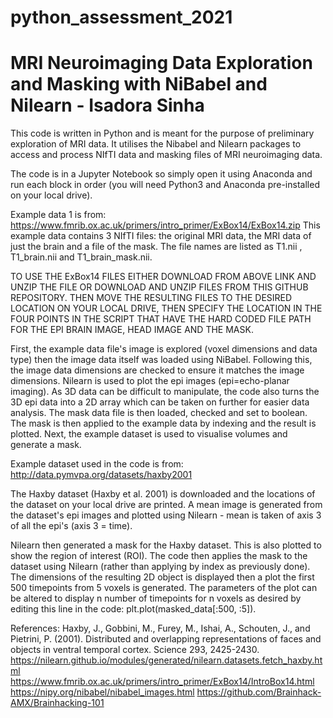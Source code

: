 # python_assessment_2021
# MRI Neuroimaging Data Exploration and Masking with NiBabel and Nilearn - Isadora Sinha

This code is written in Python and is meant for the purpose of preliminary exploration of MRI data. It utilises the Nibabel and Nilearn packages to access and process NIfTI data and masking files of MRI neuroimaging data.

The code is in a Jupyter Notebook so simply open it using Anaconda and run each block in order (you will need Python3 and Anaconda pre-installed on your local drive). 

Example data 1 is from: https://www.fmrib.ox.ac.uk/primers/intro_primer/ExBox14/ExBox14.zip
This example data contains 3 NIfTI files: the original MRI data, the MRI data of just the brain and a file of the mask. The file names are listed as T1.nii , T1_brain.nii and T1_brain_mask.nii.

TO USE THE ExBox14 FILES EITHER DOWNLOAD FROM ABOVE LINK AND UNZIP THE FILE OR DOWNLOAD AND UNZIP FILES FROM THIS GITHUB REPOSITORY. THEN MOVE THE RESULTING FILES TO THE DESIRED LOCATION ON YOUR LOCAL DRIVE, THEN SPECIFY THE LOCATION IN THE FOUR POINTS IN THE SCRIPT THAT HAVE THE HARD CODED FILE PATH FOR THE EPI BRAIN IMAGE, HEAD IMAGE AND THE MASK. 

First, the example data file's image is explored (voxel dimensions and data type) then the image data itself was loaded using NiBabel. Following this, the image data dimensions are checked to ensure it matches the image dimensions. Nilearn is used to plot the epi images (epi=echo-planar imaging). As 3D data can be difficult to manipulate, the code also turns the 3D epi data into a 2D array which can be taken on further for easier data analysis. The mask data file is then loaded, checked and set to boolean. The mask is then applied to the example data by indexing and the result is plotted. Next, the example dataset is used to visualise volumes and generate a mask.

Example dataset used in the code is from: 
http://data.pymvpa.org/datasets/haxby2001

The Haxby dataset (Haxby et al. 2001) is downloaded and the locations of the dataset on your local drive are printed. A mean image is generated from the dataset's epi images and plotted using Nilearn - mean is taken of axis 3 of all the epi's (axis 3 = time).

Nilearn then generated a mask for the Haxby dataset. This is also plotted to show the region of interest (ROI). The code then applies the mask to the dataset using Nilearn (rather than applying by index as previously done). The dimensions of the resulting 2D object is displayed then a plot the first 500 timepoints from 5 voxels is generated. The parameters of the plot can be altered to display n number of timepoints for n voxels as desired by editing this line in the code: plt.plot(masked_data[:500, :5]).


References:
Haxby, J., Gobbini, M., Furey, M., Ishai, A., Schouten, J., and Pietrini, P. (2001). Distributed and overlapping representations of faces and objects in ventral temporal cortex. Science 293, 2425-2430.
https://nilearn.github.io/modules/generated/nilearn.datasets.fetch_haxby.html
https://www.fmrib.ox.ac.uk/primers/intro_primer/ExBox14/IntroBox14.html
https://nipy.org/nibabel/nibabel_images.html
https://github.com/Brainhack-AMX/Brainhacking-101
